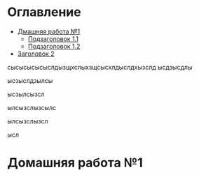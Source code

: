 # Оглавление
- [Дмашняя работа №1](#Домашняя-работа-№1)
  - [Подзаголовок 1.1](#подзаголовок-11)
  - [Подзаголовок 1.2](#подзаголовок-12)
- [Заголовок 2](#заголовок-2)




сысысысысыслдызщхслыхзщсысхлдыслдхызслд
ысдзысдлы


ысзыслдзылсы



ысзылсызсл



ылсызслызсылс



ылсызслызсл



ысл








# Домашняя работа №1
